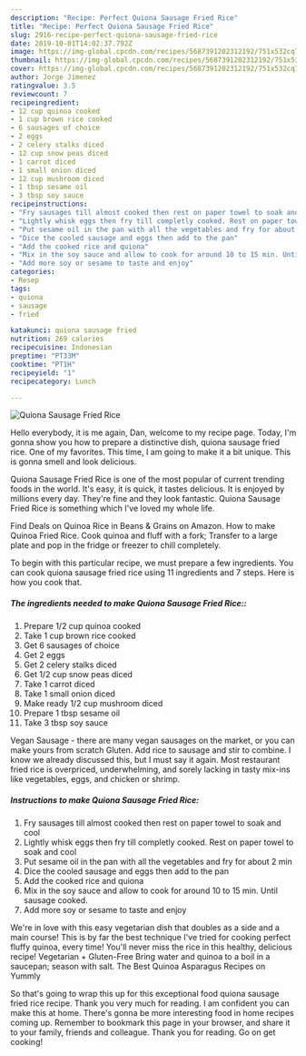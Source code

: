 ```yaml
---
description: "Recipe: Perfect Quiona Sausage Fried Rice"
title: "Recipe: Perfect Quiona Sausage Fried Rice"
slug: 2916-recipe-perfect-quiona-sausage-fried-rice
date: 2019-10-01T14:02:37.792Z
image: https://img-global.cpcdn.com/recipes/5687391202312192/751x532cq70/quiona-sausage-fried-rice-recipe-main-photo.jpg
thumbnail: https://img-global.cpcdn.com/recipes/5687391202312192/751x532cq70/quiona-sausage-fried-rice-recipe-main-photo.jpg
cover: https://img-global.cpcdn.com/recipes/5687391202312192/751x532cq70/quiona-sausage-fried-rice-recipe-main-photo.jpg
author: Jorge Jimenez
ratingvalue: 3.5
reviewcount: 7
recipeingredient:
- 12 cup quinoa cooked
- 1 cup brown rice cooked
- 6 sausages of choice
- 2 eggs
- 2 celery stalks diced
- 12 cup snow peas diced
- 1 carrot diced
- 1 small onion diced
- 12 cup mushroom diced
- 1 tbsp sesame oil
- 3 tbsp soy sauce
recipeinstructions:
- "Fry sausages till almost cooked then rest on paper towel to soak and cool"
- "Lightly whisk eggs then fry till completly cooked. Rest on paper towel to soak and cool"
- "Put sesame oil in the pan with all the vegetables and fry for about 2 min"
- "Dice the cooled sausage and eggs then add to the pan"
- "Add the cooked rice and quiona"
- "Mix in the soy sauce and allow to cook for around 10 to 15 min. Until sausage cooked."
- "Add more soy or sesame to taste and enjoy"
categories:
- Resep
tags:
- quiona
- sausage
- fried

katakunci: quiona sausage fried
nutrition: 269 calories
recipecuisine: Indonesian
preptime: "PT33M"
cooktime: "PT1H"
recipeyield: "1"
recipecategory: Lunch

---
```



![Quiona Sausage Fried Rice](https://img-global.cpcdn.com/recipes/5687391202312192/751x532cq70/quiona-sausage-fried-rice-recipe-main-photo.jpg)

Hello everybody, it is me again, Dan, welcome to my recipe page. Today, I'm gonna show you how to prepare a distinctive dish, quiona sausage fried rice. One of my favorites. This time, I am going to make it a bit unique. This is gonna smell and look delicious.

Quiona Sausage Fried Rice is one of the most popular of current trending foods in the world. It's easy, it is quick, it tastes delicious. It is enjoyed by millions every day. They're fine and they look fantastic. Quiona Sausage Fried Rice is something which I've loved my whole life.

Find Deals on Quinoa Rice in Beans &amp; Grains on Amazon. How to make Quinoa Fried Rice. Cook quinoa and fluff with a fork; Transfer to a large plate and pop in the fridge or freezer to chill completely.


To begin with this particular recipe, we must prepare a few ingredients. You can cook quiona sausage fried rice using 11 ingredients and 7 steps. Here is how you cook that.

##### The ingredients needed to make Quiona Sausage Fried Rice::

1. Prepare 1/2 cup quinoa cooked
1. Take 1 cup brown rice cooked
1. Get 6 sausages of choice
1. Get 2 eggs
1. Get 2 celery stalks diced
1. Get 1/2 cup snow peas diced
1. Take 1 carrot diced
1. Take 1 small onion diced
1. Make ready 1/2 cup mushroom diced
1. Prepare 1 tbsp sesame oil
1. Take 3 tbsp soy sauce


Vegan Sausage - there are many vegan sausages on the market, or you can make yours from scratch Gluten. Add rice to sausage and stir to combine. I know we already discussed this, but I must say it again. Most restaurant fried rice is overpriced, underwhelming, and sorely lacking in tasty mix-ins like vegetables, eggs, and chicken or shrimp. 

##### Instructions to make Quiona Sausage Fried Rice:

1. Fry sausages till almost cooked then rest on paper towel to soak and cool
1. Lightly whisk eggs then fry till completly cooked. Rest on paper towel to soak and cool
1. Put sesame oil in the pan with all the vegetables and fry for about 2 min
1. Dice the cooled sausage and eggs then add to the pan
1. Add the cooked rice and quiona
1. Mix in the soy sauce and allow to cook for around 10 to 15 min. Until sausage cooked.
1. Add more soy or sesame to taste and enjoy


We&#39;re in love with this easy vegetarian dish that doubles as a side and a main course! This is by far the best technique I&#39;ve tried for cooking perfect fluffy quinoa, every time! You&#39;ll never miss the rice in this healthy, delicious recipe! Vegetarian + Gluten-Free Bring water and quinoa to a boil in a saucepan; season with salt. The Best Quinoa Asparagus Recipes on Yummly 

So that's going to wrap this up for this exceptional food quiona sausage fried rice recipe. Thank you very much for reading. I am confident you can make this at home. There's gonna be more interesting food in home recipes coming up. Remember to bookmark this page in your browser, and share it to your family, friends and colleague. Thank you for reading. Go on get cooking!

